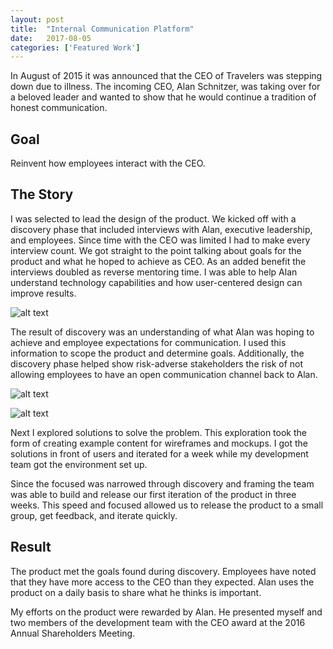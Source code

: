 ```yaml
---
layout: post
title:  "Internal Communication Platform"
date:   2017-08-05
categories: ['Featured Work']
---
```

In August of 2015 it was announced that the CEO of Travelers was stepping down due to illness. The incoming CEO, Alan Schnitzer, was taking over for a beloved leader and wanted to show that he would continue a tradition of honest communication.

## Goal

Reinvent how employees interact with the CEO.

## The Story

I was selected to lead the design of the product. We kicked off with a discovery phase that included interviews with Alan, executive leadership, and employees. Since time with the CEO was limited I had to make every interview count. We got straight to the point talking about goals for the product and what he hoped to achieve as CEO. As an added benefit the interviews doubled as reverse mentoring time. I was able to help Alan understand technology capabilities and how user-centered design can improve results.

![alt text](http://images.benjaminjoyce.com/personas.jpg "Illustration of the personas created after discovery")

The result of discovery was an understanding of what Alan was hoping to achieve and employee expectations for communication. I used this information to scope the product and determine goals. Additionally, the discovery phase helped show risk-adverse stakeholders the risk of not allowing employees to have an open communication channel back to Alan.

![alt text](http://images.benjaminjoyce.com/axure.png "Wireframes of the project")

![alt text](http://images.benjaminjoyce.com/usertest.jpg "A user testing the prototype")

Next I explored solutions to solve the problem. This exploration took the form of creating example content for wireframes and mockups. I got the solutions in front of users and iterated for a week while my development team got the environment set up.

Since the focused was narrowed through discovery and framing the team was able to build and release our first iteration of the product in three weeks. This speed and focused allowed us to release the product to a small group, get feedback, and iterate quickly.

## Result

The product met the goals found during discovery. Employees have noted that they have more access to the CEO than they expected. Alan uses the product on a daily basis to share what he thinks is important.

My efforts on the product were rewarded by Alan. He presented myself and two members of the development team with the CEO award at the 2016 Annual Shareholders Meeting.
